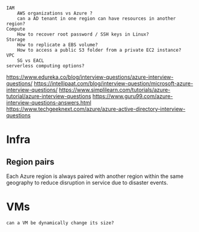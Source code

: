 ```
IAM
    AWS organizations vs Azure ?
    can a AD tenant in one region can have resources in another region?
Compute
    How to recover root password / SSH keys in Linux?
Storage
    How to replicate a EBS volume?
    How to access a public S3 folder from a private EC2 instance?
VPC
    SG vs EACL
serverless computing options?
```

https://www.edureka.co/blog/interview-questions/azure-interview-questions/
https://intellipaat.com/blog/interview-question/microsoft-azure-interview-questions/
https://www.simplilearn.com/tutorials/azure-tutorial/azure-interview-questions
https://www.guru99.com/azure-interview-questions-answers.html
https://www.techgeeknext.com/azure/azure-active-directory-interview-questions
# Infra
## Region pairs
Each Azure region is always paired with another region within the same geography to reduce disruption in service due to disaster events.

# VMs
```
can a VM be dynamically change its size?
```